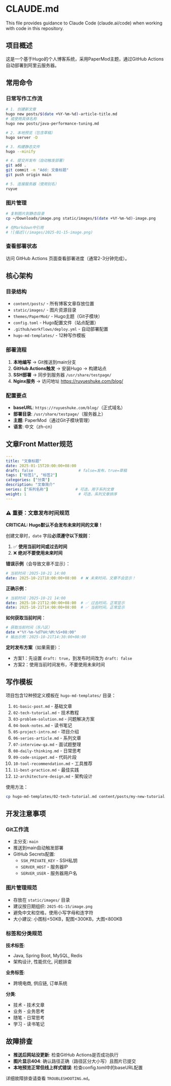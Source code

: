 # CLAUDE.md

This file provides guidance to Claude Code (claude.ai/code) when working with code in this repository.

## 项目概述

这是一个基于Hugo的个人博客系统，采用PaperMod主题，通过GitHub Actions自动部署到阿里云服务器。

## 常用命令

### 日常写作工作流

```bash
# 1. 创建新文章
hugo new posts/$(date +%Y-%m-%d)-article-title.md
# 或使用具体名称
hugo new posts/java-performance-tuning.md

# 2. 本地预览（包含草稿）
hugo server -D

# 3. 构建静态文件
hugo --minify

# 4. 提交并发布（自动触发部署）
git add .
git commit -m "Add: 文章标题"
git push origin main

# 5. 连接服务器（使用别名）
ruyue
```

### 图片管理

```bash
# 复制图片到静态目录
cp ~/Downloads/image.png static/images/$(date +%Y-%m-%d)-image.png

# 在Markdown中引用
# ![描述](/images/2025-01-15-image.png)
```

### 查看部署状态

访问 GitHub Actions 页面查看部署进度（通常2-3分钟完成）。

## 核心架构

### 目录结构

- `content/posts/` - 所有博客文章存放位置
- `static/images/` - 图片资源目录
- `themes/PaperMod/` - Hugo主题（Git子模块）
- `config.toml` - Hugo配置文件（站点配置）
- `.github/workflows/deploy.yml` - 自动部署配置
- `hugo-md-templates/` - 12种写作模板

### 部署流程

1. **本地编写** → Git推送到main分支
2. **GitHub Actions触发** → 安装Hugo → 构建站点
3. **SSH部署** → 同步到服务器 `/usr/share/testpage/`
4. **Nginx服务** → 访问地址 https://ruyueshuke.com/blog/

### 配置要点

- **baseURL**: `https://ruyueshuke.com/blog/`（正式域名）
- **部署目录**: `/usr/share/testpage/`（服务器上）
- **主题**: PaperMod（通过Git子模块管理）
- **语言**: 中文（zh-cn）

## 文章Front Matter规范

```yaml
---
title: "文章标题"
date: 2025-01-15T20:00:00+08:00
draft: false                    # false=发布，true=草稿
tags: ["标签1", "标签2"]
categories: ["分类"]
description: "文章简介"
series: ["系列名称"]            # 可选，用于系列文章
weight: 1                       # 可选，系列文章排序
---
```

### ⚠️ 重要：文章发布时间规范

**CRITICAL: Hugo默认不会发布未来时间的文章！**

创建文章时，`date` 字段**必须遵守以下规则**：

1. ✅ **使用当前时间或过去时间**
2. ❌ **绝对不要使用未来时间**

**错误示例**（会导致文章不显示）：
```yaml
# 当前时间：2025-10-21 14:00
date: 2025-10-21T18:00:00+08:00  # ❌ 未来时间，文章不会显示！
```

**正确示例**：
```yaml
# 当前时间：2025-10-21 14:00
date: 2025-10-21T12:00:00+08:00  # ✅ 过去时间，正常显示
date: 2025-10-21T14:00:00+08:00  # ✅ 当前时间，正常显示
```

**如何获取当前时间**：
```bash
# 获取当前时间（东八区）
date +"%Y-%m-%dT%H:%M:%S+08:00"
# 输出示例：2025-10-21T14:30:00+08:00
```

**定时发布方案**（如果需要）：
- 方案1：先设置 `draft: true`，到发布时间改为 `draft: false`
- 方案2：使用当前时间发布，不要使用未来时间

## 写作模板

项目包含12种预定义模板在 `hugo-md-templates/` 目录：

1. `01-basic-post.md` - 基础文章
2. `02-tech-tutorial.md` - 技术教程
3. `03-problem-solution.md` - 问题解决方案
4. `04-book-notes.md` - 读书笔记
5. `05-project-intro.md` - 项目介绍
6. `06-series-article.md` - 系列文章
7. `07-interview-qa.md` - 面试题整理
8. `08-daily-thinking.md` - 日常思考
9. `09-code-snippet.md` - 代码片段
10. `10-tool-recommendation.md` - 工具推荐
11. `11-best-practice.md` - 最佳实践
12. `12-architecture-design.md` - 架构设计

使用方法：
```bash
cp hugo-md-templates/02-tech-tutorial.md content/posts/my-new-tutorial.md
```

## 开发注意事项

### Git工作流

- 主分支: `main`
- 推送到main自动触发部署
- GitHub Secrets配置:
  - `SSH_PRIVATE_KEY` - SSH私钥
  - `SERVER_HOST` - 服务器IP
  - `SERVER_USER` - 服务器用户名

### 图片管理规范

- 存放在 `static/images/` 目录
- 建议按日期组织: `2025-01-15/image.png`
- 避免中文和空格，使用小写字母和连字符
- 大小建议: 小图标<50KB，配图<300KB，大图<800KB

### 标签和分类规范

**技术标签**:
- Java, Spring Boot, MySQL, Redis
- 架构设计, 性能优化, 问题排查

**业务标签**:
- 跨境电商, 供应链, 订单系统

**分类**:
- 技术 - 技术文章
- 业务 - 业务思考
- 随笔 - 日常思考
- 学习 - 读书笔记

## 故障排查

- **推送后网站没更新**: 检查GitHub Actions是否成功执行
- **图片显示404**: 确认路径正确（路径区分大小写）且图片已提交
- **本地预览正常但线上样式错误**: 检查config.toml中的baseURL配置

详细故障排查请查看 `TROUBLESHOOTING.md`。